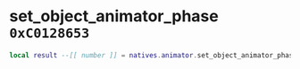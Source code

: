 # set_object_animator_phase `0xC0128653`

```lua
local result --[[ number ]] = natives.animator.set_object_animator_phase(_unk0 --[[ number ]], _unk1 --[[ number ]])
```